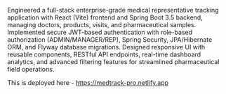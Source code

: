 Engineered a full-stack enterprise-grade medical representative tracking application with React (Vite) frontend and Spring Boot 3.5 backend, managing doctors, products, visits, and pharmaceutical samples. Implemented secure JWT-based authentication with role-based authorization (ADMIN/MANAGER/REP), Spring Security, JPA/Hibernate ORM, and Flyway database migrations. Designed responsive UI with reusable components, RESTful API endpoints, real-time dashboard analytics, and advanced filtering features for streamlined pharmaceutical field operations.

This is deployed here - https://medtrack-pro.netlify.app
